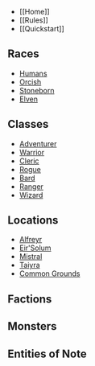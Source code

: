 * [[Home]]
* [[Rules]]
* [[Quickstart]]

## Races
* [Humans](/Lankyadventurer/Verdantia/wiki/Humans)
* [Orcish](/Lankyadventurer/Verdantia/wiki/Orcish)
* [Stoneborn](/Lankyadventurer/Verdantia/wiki/Stoneborn)
* [Elven](/Lankyadventurer/Verdantia/wiki/Elven)

## Classes
* [Adventurer](/Lankyadventurer/Verdantia/wiki/Adventurer)
* [Warrior](/Lankyadventurer/Verdantia/wiki/Warrior)
* [Cleric](/Lankyadventurer/Verdantia/wiki/Cleric)
* [Rogue](/Lankyadventurer/Verdantia/wiki/Rogue)
* [Bard](/Lankyadventurer/Verdantia/wiki/Bard)
* [Ranger](/Lankyadventurer/Verdantia/wiki/Ranger)
* [Wizard](/Lankyadventurer/Verdantia/wiki/Wizard)

## Locations
* [Alfreyr](/Lankyadventurer/Verdantia/wiki/Alfreyr)
* [Eir'Solum](/Lankyadventurer/Verdantia/wiki/Eir'Solum)
* [Mistral](/Lankyadventurer/Verdantia/wiki/Mistral)
* [Taiyra](/Lankyadventurer/Verdantia/wiki/Taiyra)
* [Common Grounds](/Lankyadventurer/Verdantia/wiki/CommonGrounds)

## Factions
## Monsters 
## Entities of Note